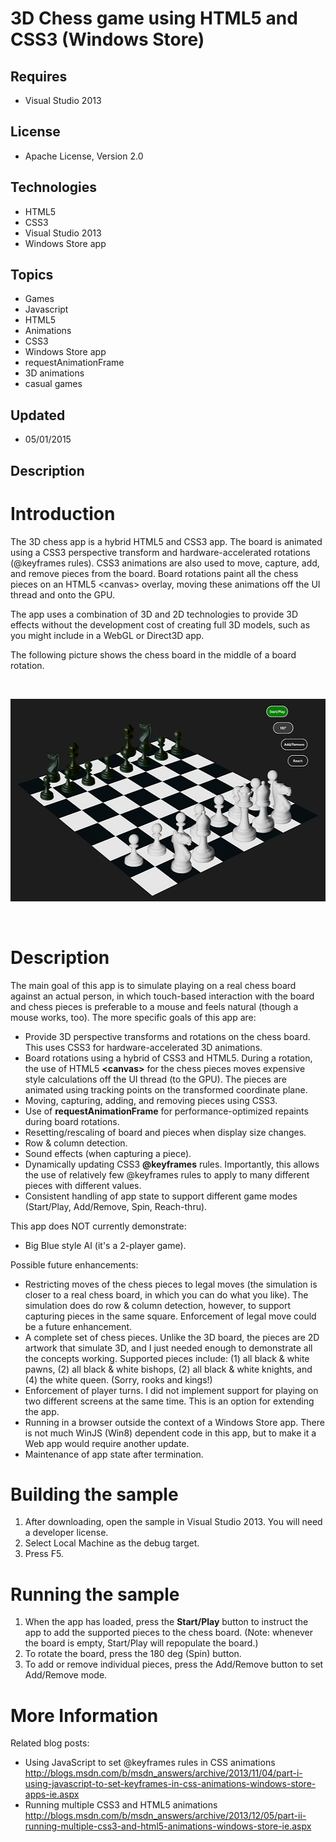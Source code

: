 # 3D Chess game using HTML5 and CSS3 (Windows Store)
## Requires
- Visual Studio 2013
## License
- Apache License, Version 2.0
## Technologies
- HTML5
- CSS3
- Visual Studio 2013
- Windows Store app
## Topics
- Games
- Javascript
- HTML5
- Animations
- CSS3
- Windows Store app
- requestAnimationFrame
- 3D animations
- casual games
## Updated
- 05/01/2015
## Description

<h1>Introduction</h1>
<p>The 3D chess app is a hybrid HTML5 and CSS3 app. The board is animated using a CSS3 perspective transform and hardware-accelerated rotations (@keyframes rules). CSS3 animations are also used to move, capture, add, and remove pieces from the board. Board
 rotations paint all the chess pieces on an HTML5 &lt;canvas&gt; overlay, moving these animations off the UI thread and onto the GPU.</p>
<p>The app uses a combination of 3D and 2D technologies to provide 3D effects without the development cost of creating full 3D models, such as you might include in a WebGL or Direct3D app.</p>
<p>The following picture shows the chess board in the middle of a board rotation.</p>
<p>&nbsp;</p>
<p><img id="109025" src="109025-3dchess_rotation_small.png" alt="" width="525" height="324"></p>
<p>&nbsp;</p>
<h1>Description</h1>
<p>The main goal of this app is to simulate playing on a real chess board against an actual person, in which touch-based interaction with the board and chess pieces is preferable to a mouse and feels natural (though a mouse works, too). The more specific goals
 of this app are:</p>
<ul>
<li>Provide 3D perspective transforms and rotations on the chess board. This uses CSS3 for hardware-accelerated 3D animations.
</li><li>Board rotations using a hybrid of CSS3 and HTML5. During a rotation, the use of HTML5
<strong>&lt;canvas&gt;</strong> for the chess pieces moves expensive style calculations off the UI thread (to the GPU). The pieces are animated using tracking points on the transformed coordinate plane.
</li><li>Moving, capturing, adding, and removing pieces using CSS3. </li><li>Use of <strong>requestAnimationFrame</strong> for performance-optimized repaints during board rotations.
</li><li>Resetting/rescaling of board and pieces when display size changes. </li><li>Row &amp; column detection. </li><li>Sound effects (when capturing a piece). </li><li>Dynamically updating CSS3 <strong>@keyframes</strong> rules. Importantly, this allows the use of relatively few @keyframes rules to apply to many different pieces with different values.
</li><li>Consistent handling of app state to support different game modes (Start/Play, Add/Remove, Spin, Reach-thru).
</li></ul>
<p>This app does NOT currently demonstrate:</p>
<ul>
<li>Big Blue style AI (it's a 2-player game). </li></ul>
<p>Possible future enhancements:</p>
<ul>
<li>Restricting moves of the chess pieces to legal moves (the simulation is closer to a real chess board, in which you can do what you like). The simulation does do row &amp; column detection, however, to support capturing pieces in the same square. Enforcement
 of legal move could be a future enhancement. </li><li>A complete set of chess pieces. Unlike the 3D board, the pieces are 2D artwork that simulate 3D, and I just needed enough to demonstrate all the concepts working. Supported pieces include: (1) all black &amp; white pawns, (2) all black &amp; white bishops,
 (2) all black &amp; white knights, and (4) the white queen. (Sorry, rooks and kings!)
</li><li>Enforcement of player turns. I did not implement support for playing on two different screens at the same time. This is an option for extending the app.
</li><li>Running in a browser outside the context of a Windows Store app. There is not much WinJS (Win8) dependent code in this app, but to make it a Web app would require another update.
</li><li>Maintenance of app state after termination. </li></ul>
<h1>Building the sample</h1>
<ol>
<li>After downloading, open the sample in Visual Studio 2013. You will need a developer license.
</li><li>Select Local Machine as the debug target. </li><li>Press F5. </li></ol>
<h1>Running the sample</h1>
<ol>
<li>When the app has loaded, press the <strong>Start/Play</strong> button to instruct the app to add the supported pieces to the chess board. (Note: whenever the board is empty, Start/Play will repopulate the board.)
</li><li>To rotate the board, press the 180 deg (Spin) button. </li><li>To add or remove individual pieces, press the Add/Remove button to set Add/Remove mode.
</li></ol>
<h1>More Information</h1>
<p>Related blog posts:</p>
<ul>
<li>Using JavaScript to set @keyframes rules in CSS animations <br>
<a href="http://blogs.msdn.com/b/msdn_answers/archive/2013/11/04/part-i-using-javascript-to-set-keyframes-in-css-animations-windows-store-apps-ie.aspx">http://blogs.msdn.com/b/msdn_answers/archive/2013/11/04/part-i-using-javascript-to-set-keyframes-in-css-animations-windows-store-apps-ie.aspx</a>
</li><li>Running multiple CSS3 and HTML5 animations<br>
<a href="http://blogs.msdn.com/b/msdn_answers/archive/2013/12/05/part-ii-running-multiple-css3-and-html5-animations-windows-store-ie.aspx">http://blogs.msdn.com/b/msdn_answers/archive/2013/12/05/part-ii-running-multiple-css3-and-html5-animations-windows-store-ie.aspx</a>
</li></ul>
